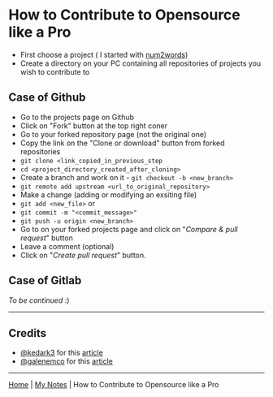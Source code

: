 # How to Contribute to Opensource like a Pro

- First choose a project ( I started with [num2words](https://github.com/savoirfairelinux/num2words))
- Create a directory on your PC containing all repositories of projects you wish to contribute to

## Case of Github

- Go to the projects page on Github
- Click on "Fork" button at the top right coner
- Go to your forked repository page (not the original one)
- Copy the link on the "Clone or download" button from forked repositories
- `git clone <link_copied_in_previous_step`
- `cd <project_directory_created_after_cloning>`
- Create a branch and work on it - `git checkout -b <new_branch>`
- `git remote add upstream <url_to_original_repository>`
- Make a change (adding or modifying an exsiting file)
- `git add <new_file>` or
- `git commit -m "<commit_message>"`
- `git push -u origin <new_branch>`
- Go to on your forked projects page and click on "*Compare & pull request*" button
- Leave a comment (optional)
- Click on "*Create pull request*" button.

## Case of Gitlab

*To be continued* :)

***

## Credits

- [@kedark3](https://github.com/kedark3) for this [article](https://opensource.com/article/19/7/create-pull-request-github?utm_campaign=intrel)
- [@galenemco](https://twitter.com/galenemco) for this [article](https://opensource.com/article/19/11/first-open-source-contribution-fork-clone)

***
[Home](https://jamesadjinwa.github.io/) | [My Notes](notes/index) | How to Contribute to Opensource like a Pro
